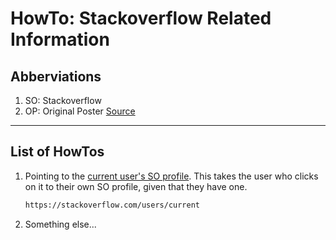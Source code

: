 # HowTo: Stackoverflow Related Information

## Abberviations

1. SO: Stackoverflow
1. OP: Original Poster [Source][#op-abrv-src-01]


[#op-abrv-src-01]: https://meta.stackoverflow.com/questions/253162/what-is-an-op-when-referring-to-stack-exchange

---

## List of HowTos

1. Pointing to the [current user's SO profile][#current-user]. This takes the user who clicks on it to their own SO profile, given that they have one.

    ```html
    https://stackoverflow.com/users/current
    ```
    [#current-user]: https://stackoverflow.com/users/current

1. Something else...
